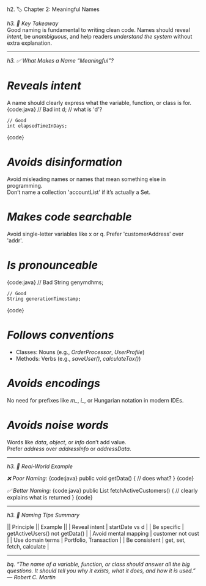 h2. 🏷️ Chapter 2: Meaningful Names

*h3. 🔑 Key Takeaway*  
Good naming is fundamental to writing clean code. Names should reveal *intent*, be *unambiguous*, and help readers *understand the system* without extra explanation.

---

*h3. ✅ What Makes a Name “Meaningful”?*

# *Reveals intent*  
A name should clearly express what the variable, function, or class is for.
{code:java}
    // Bad
    int d; // what is 'd'?

    // Good
    int elapsedTimeInDays;
{code}

# *Avoids disinformation*  
Avoid misleading names or names that mean something else in programming.  
Don’t name a collection 'accountList' if it’s actually a Set.

# *Makes code searchable*  
Avoid single-letter variables like x or q. Prefer 'customerAddress' over 'addr'.

# *Is pronounceable*  
{code:java}
    // Bad
    String genymdhms;

    // Good
    String generationTimestamp;
{code}

# *Follows conventions*  
* Classes: Nouns (e.g., *OrderProcessor*, *UserProfile*)  
* Methods: Verbs (e.g., *saveUser()*, *calculateTax()*)

# *Avoids encodings*  
No need for prefixes like *m_*, *i_*, or Hungarian notation in modern IDEs.

# *Avoids noise words*  
Words like *data*, *object*, or *info* don’t add value.  
Prefer *address* over *addressInfo* or *addressData*.

---

*h3. 🧪 Real-World Example*

*❌ Poor Naming:*
{code:java}
public void getData() {
    // does what?
}
{code}

*✅ Better Naming:*
{code:java}
public List<Customer> fetchActiveCustomers() {
    // clearly explains what is returned
}
{code}

---

*h3. 🧼 Naming Tips Summary*

|| Principle               || Example                         ||
| Reveal intent            | startDate vs d                   |
| Be specific              | getActiveUsers() not getData()   |
| Avoid mental mapping     | customer not cust                |
| Use domain terms         | Portfolio, Transaction           |
| Be consistent            | get, set, fetch, calculate       |

---

*bq. “The name of a variable, function, or class should answer all the big questions. It should tell you why it exists, what it does, and how it is used.”*  
— *Robert C. Martin*
